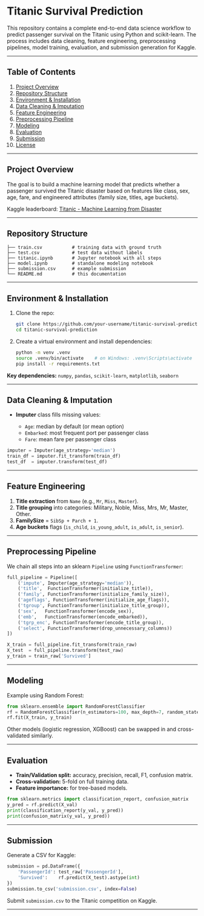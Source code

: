 # Titanic Survival Prediction 

This repository contains a complete end-to-end data science workflow to predict passenger survival on the Titanic using Python and scikit-learn. The process includes data cleaning, feature engineering, preprocessing pipelines, model training, evaluation, and submission generation for Kaggle.

---

## Table of Contents

1. [Project Overview](#project-overview)
2. [Repository Structure](#repository-structure)
3. [Environment & Installation](#environment--installation)
4. [Data Cleaning & Imputation](#data-cleaning--imputation)
5. [Feature Engineering](#feature-engineering)
6. [Preprocessing Pipeline](#preprocessing-pipeline)
7. [Modeling](#modeling)
8. [Evaluation](#evaluation)
9. [Submission](#submission)
10. [License](#license)

---

## Project Overview

The goal is to build a machine learning model that predicts whether a passenger survived the Titanic disaster based on features like class, sex, age, fare, and engineered attributes (family size, titles, age buckets).

Kaggle leaderboard: [Titanic - Machine Learning from Disaster](https://www.kaggle.com/c/titanic)

---

## Repository Structure

```
├── train.csv           # training data with ground truth
├── test.csv            # test data without labels
├── titanic.ipynb       # Jupyter notebook with all steps
├── model.ipynb         # standalone modeling notebook
├── submission.csv      # example submission
└── README.md           # this documentation
```

---

## Environment & Installation

1. Clone the repo:

   ```bash
   git clone https://github.com/your-username/titanic-survival-prediction.git
   cd titanic-survival-prediction
   ```
2. Create a virtual environment and install dependencies:

   ```bash
   python -m venv .venv
   source .venv/bin/activate    # on Windows: .venv\Scripts\activate
   pip install -r requirements.txt
   ```

**Key dependencies:** `numpy`, `pandas`, `scikit-learn`, `matplotlib`, `seaborn`

---

## Data Cleaning & Imputation

* **Imputer** class fills missing values:

  * `Age`: median by default (or mean option)
  * `Embarked`: most frequent port per passenger class
  * `Fare`: mean fare per passenger class

```python
imputer = Imputer(age_strategy='median')
train_df = imputer.fit_transform(train_df)
test_df  = imputer.transform(test_df)
```

---

## Feature Engineering

1. **Title extraction** from `Name` (e.g., `Mr`, `Miss`, `Master`).
2. **Title grouping** into categories: Military, Noble, Miss, Mrs, Mr, Master, Other.
3. **FamilySize** = `SibSp + Parch + 1`.
4. **Age buckets** flags (`is_child`, `is_young_adult`, `is_adult`, `is_senior`).

---

## Preprocessing Pipeline

We chain all steps into an sklearn `Pipeline` using `FunctionTransformer`:

```python
full_pipeline = Pipeline([
    ('impute', Imputer(age_strategy='median')),
    ('title',  FunctionTransformer(initialize_title)),
    ('family', FunctionTransformer(initialize_family_size)),
    ('ageflags', FunctionTransformer(initialize_age_flags)),
    ('tgroup', FunctionTransformer(initialize_title_group)),
    ('sex',   FunctionTransformer(encode_sex)),
    ('emb',   FunctionTransformer(encode_embarked)),
    ('tgrp_enc', FunctionTransformer(encode_title_group)),
    ('select', FunctionTransformer(drop_unnecessary_columns))
])

X_train = full_pipeline.fit_transform(train_raw)
X_test  = full_pipeline.transform(test_raw)
y_train = train_raw['Survived']
```

---

## Modeling

Example using Random Forest:

```python
from sklearn.ensemble import RandomForestClassifier
rf = RandomForestClassifier(n_estimators=100, max_depth=7, random_state=42)
rf.fit(X_train, y_train)
```

Other models (logistic regression, XGBoost) can be swapped in and cross-validated similarly.

---

## Evaluation

* **Train/Validation split:** accuracy, precision, recall, F1, confusion matrix.
* **Cross-validation:** 5-fold on full training data.
* **Feature importance:** for tree-based models.

```python
from sklearn.metrics import classification_report, confusion_matrix
y_pred = rf.predict(X_val)
print(classification_report(y_val, y_pred))
print(confusion_matrix(y_val, y_pred))
```

---

## Submission

Generate a CSV for Kaggle:

```python
submission = pd.DataFrame({
    'PassengerId': test_raw['PassengerId'],
    'Survived':    rf.predict(X_test).astype(int)
})
submission.to_csv('submission.csv', index=False)
```

Submit `submission.csv` to the Titanic competition on Kaggle.

---

